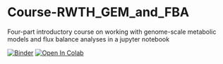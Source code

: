 # Course-RWTH_GEM_and_FBA
Four-part introductory course on working with genome-scale metabolic models and flux balance analyses in a jupyter notebook

[![Binder](https://mybinder.org/badge_logo.svg)](https://mybinder.org/v2/gh/BrigidaF/Course-RWTH_GEM_and_FBA/main)
[![Open In Colab](https://colab.research.google.com/assets/colab-badge.svg)](https://colab.research.google.com/github/googlecolab/colabtools/blob/master/notebooks/colab-github-demo.ipynb)

